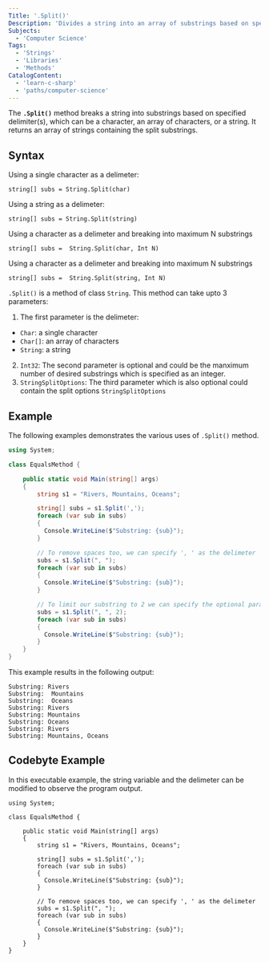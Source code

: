 ```yaml
---
Title: '.Split()'
Description: 'Divides a string into an array of substrings based on specified delimeter(s).'
Subjects:
  - 'Computer Science'
Tags:
  - 'Strings'
  - 'Libraries'
  - 'Methods'
CatalogContent:
  - 'learn-c-sharp'
  - 'paths/computer-science'
---
```


The **`.Split()`** method breaks a string into substrings based on specified delimiter(s), which can be a character, an array of characters, or a string. It returns an array of strings containing the split substrings.

## Syntax


Using a single character as a delimeter:
```pseudo
string[] subs = String.Split(char)
```

Using a string as a delimeter:
```pseudo
string[] subs = String.Split(string)
```

Using a character as a delimeter and breaking into maximum N substrings
```pseudo
string[] subs =  String.Split(char, Int N)
```

Using a character as a delimeter and breaking into maximum N substrings
```pseudo
string[] subs =  String.Split(string, Int N)
```

`.Split()` is a method of class `String`. This method can take upto 3 parameters:
1. The first parameter is the delimeter:
  * `Char`: a single character
  * `Char[]`: an array of characters
  * `String`: a string
2. `Int32`: The second parameter is optional and could be the manximum number of desired substrings which is specified as an integer.
3. `StringSplitOptions`: The third parameter which is also optional could contain the split options `StringSplitOptions`

## Example

The following examples demonstrates the various uses of `.Split()` method.

```cs
using System;

class EqualsMethod {

    public static void Main(string[] args)
    {
        string s1 = "Rivers, Mountains, Oceans";

        string[] subs = s1.Split(',');
        foreach (var sub in subs)
        {
          Console.WriteLine($"Substring: {sub}");
        }

        // To remove spaces too, we can specify ', ' as the delimeter
        subs = s1.Split(", ");
        foreach (var sub in subs)
        {
          Console.WriteLine($"Substring: {sub}");
        }

        // To limit our substring to 2 we can specify the optional parameter
        subs = s1.Split(", ", 2);
        foreach (var sub in subs)
        {
          Console.WriteLine($"Substring: {sub}");
        }
    }
}
```

This example results in the following output:

```shell
Substring: Rivers
Substring:  Mountains
Substring:  Oceans
Substring: Rivers
Substring: Mountains
Substring: Oceans
Substring: Rivers
Substring: Mountains, Oceans
```

## Codebyte Example

In this executable example, the string variable and the delimeter can be modified to observe the program output.

```codebyte/csharp
using System;

class EqualsMethod {

    public static void Main(string[] args)
    {
        string s1 = "Rivers, Mountains, Oceans";

        string[] subs = s1.Split(',');
        foreach (var sub in subs)
        {
          Console.WriteLine($"Substring: {sub}");
        }

        // To remove spaces too, we can specify ', ' as the delimeter
        subs = s1.Split(", ");
        foreach (var sub in subs)
        {
          Console.WriteLine($"Substring: {sub}");
        }
    }
}
```
